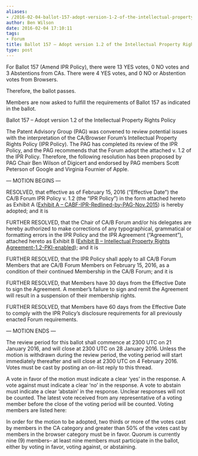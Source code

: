 ```yaml
---
aliases:
- /2016-02-04-ballot-157-adopt-version-1-2-of-the-intellectual-property-rights-policy/
author: Ben Wilson
date: 2016-02-04 17:10:11
tags:
- Forum
title: Ballot 157 – Adopt version 1.2 of the Intellectual Property Rights Policy
type: post
---
```


For Ballot 157 (Amend IPR Policy), there were 13 YES votes, 0 NO votes and 3 Abstentions from CAs. There were 4 YES votes, and 0 NO or Abstention votes from Browsers.

Therefore, the ballot passes.

Members are now asked to fulfill the requirements of Ballot 157 as indicated in the ballot.

Ballot 157 – Adopt version 1.2 of the Intellectual Property Rights Policy

The Patent Advisory Group (PAG) was convened to review potential issues with the interpretation of the CA/Browser Forum’s Intellectual Property Rights Policy (IPR Policy). The PAG has completed its review of the IPR Policy, and the PAG recommends that the Forum adopt the attached v. 1.2 of the IPR Policy. Therefore, the following resolution has been proposed by PAG Chair Ben Wilson of Digicert and endorsed by PAG members Scott Peterson of Google and Virginia Fournier of Apple.

— MOTION BEGINS —

RESOLVED, that effective as of February 15, 2016 (“Effective Date”) the CA/B Forum IPR Policy v. 1.2 (the “IPR Policy”) in the form attached hereto as Exhibit A ([Exhibit A – CABF-IPR-Redlined-by-PAG-Nov.2015](/uploads/Exhibit-A-CABF-IPR-Redlined-by-PAG-Nov.2015.pdf)) is hereby adopted; and it is

FURTHER RESOLVED, that the Chair of CA/B Forum and/or his delegates are hereby authorized to make corrections of any typographical, grammatical or formatting errors in the IPR Policy and the IPR Agreement (“Agreement”), attached hereto as Exhibit B ([Exhibit B – Intellectual Property Rights Agreement-1.2-PKI-enabled](/uploads/Exhibit-B-Intellectual-Property-Rights-Agreement-1.2-PKI-enabled.pdf)); and it is

FURTHER RESOLVED, that the IPR Policy shall apply to all CA/B Forum Members that are CA/B Forum Members on February 15, 2016, as a condition of their continued Membership in the CA/B Forum; and it is

FURTHER RESOLVED, that Members have 30 days from the Effective Date to sign the Agreement. A member’s failure to sign and remit the Agreement will result in a suspension of their membership rights.

FURTHER RESOLVED, that Members have 60 days from the Effective Date to comply with the IPR Policy’s disclosure requirements for all previously enacted Forum requirements.

— MOTION ENDS —

The review period for this ballot shall commence at 2300 UTC on 21 January 2016, and will close at 2300 UTC on 28 January 2016. Unless the motion is withdrawn during the review period, the voting period will start immediately thereafter and will close at 2300 UTC on 4 February 2016. Votes must be cast by posting an on-list reply to this thread.

A vote in favor of the motion must indicate a clear ‘yes’ in the response. A vote against must indicate a clear ‘no’ in the response. A vote to abstain must indicate a clear ‘abstain’ in the response. Unclear responses will not be counted. The latest vote received from any representative of a voting member before the close of the voting period will be counted. Voting members are listed here:

In order for the motion to be adopted, two thirds or more of the votes cast by members in the CA category and greater than 50% of the votes cast by members in the browser category must be in favor. Quorum is currently nine (9) members– at least nine members must participate in the ballot, either by voting in favor, voting against, or abstaining.